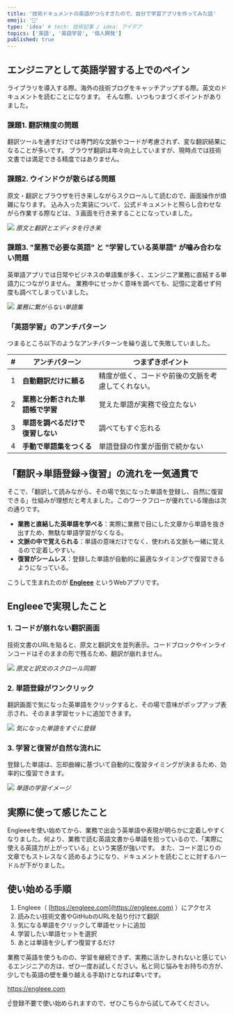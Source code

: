 ```yaml
---
title: '技術ドキュメントの英語がつらすぎたので、自分で学習アプリを作ってみた話'
emoji: '📖'
type: 'idea' # tech: 技術記事 / idea: アイデア
topics: ['英語', '英語学習', '個人開発']
published: true
---
```


## エンジニアとして英語学習する上でのペイン

ライブラリを導入する際。海外の技術ブログをキャッチアップする際。英文のドキュメントを読むことになります。
そんな際、いつもつまづくポイントがありました。

### 課題1. 翻訳精度の問題

翻訳ツールを通すだけでは専門的な文脈やコードが考慮されず、変な翻訳結果になることが多いです。
ブラウザ翻訳は年々向上していますが、現時点では技術文書では満足できる精度ではありません。

### 課題2. ウインドウが散らばる問題

原文・翻訳とブラウザを行き来しながらスクロールして読むので、画面操作が煩雑になります。
込み入った実装について、公式ドキュメントと照らし合わせながら作業する際などは、３画面を行き来することになっていました。

![](/images/why-i-loanch-engleee__desktop-confused.gif)
*原文と翻訳とエディタを行き来*

### 課題3. "業務で必要な英語" と "学習している英単語" が噛み合わない問題

英単語アプリでは日常やビジネスの単語集が多く、エンジニア業務に直結する単語力につながりません。
業務中にせっかく意味を調べても、記憶に定着せず何度も調べてしまっていました。

![](/images/why-i-loanch-engleee__anki-web-screenshot.png)
*業務に繋がらない単語集*

### 「英語学習」のアンチパターン

つまるところ以下のようなアンチパターンを繰り返して失敗していました。

| #   | アンチパターン                   | つまずきポイント                                   |
| --- | -------------------------------- | -------------------------------------------------- |
| 1   | **自動翻訳だけに頼る**           | 精度が低く、コードや前後の文脈を考慮してくれない。 |
| 2   | **業務と分断された単語帳で学習** | 覚えた単語が実務で役立たない                       |
| 3   | **単語を調べるだけで復習しない** | 調べてもすぐ忘れる                                 |
| 4   | **手動で単語集をつくる** | 単語登録の作業が面倒で続かない                     |

## 「翻訳→単語登録→復習」の流れを一気通貫で

そこで、「翻訳して読みながら、その場で気になった単語を登録し、自然に復習できる」仕組みが理想だと考えました。このワークフローが優れている理由は次の通りです。

- **業務と直結した英単語を学べる**：実際に業務で目にした文章から単語を抜き出すため、無駄な単語学習がなくなる。
- **文脈の中で覚えられる**：単語の意味だけでなく、使われる文脈も一緒に覚えるので定着しやすい。
- **復習がシームレス**：登録した単語が自動的に最適なタイミングで復習できるようになっている。

こうして生まれたのが [**Engleee**](https://engleee.com) というWebアプリです。

## Engleeeで実現したこと

### 1. コードが崩れない翻訳画面

技術文書のURLを貼ると、原文と翻訳文を並列表示。コードブロックやインラインコードはそのままの形で残るため、翻訳が崩れません。

![](/images/why-i-loanch-engleee__engleee-scroll-demo.gif)
*原文と訳文のスクロール同期*

### 2. 単語登録がワンクリック

翻訳画面で気になった英単語をクリックすると、その場で意味がポップアップ表示され、そのまま学習セットに追加できます。

![](/images/why-i-loanch-engleee__click-to-word-save.gif)
*気になった単語をすぐに登録*

### 3. 学習と復習が自然な流れに

登録した単語は、忘却曲線に基づいて自動的に復習タイミングが決まるため、効率的に復習できます。

![](/images/why-i-loanch-engleee__word-learning-demo.gif)
*単語の学習イメージ*

## 実際に使って感じたこと

Engleeeを使い始めてから、業務で出会う英単語や表現が明らかに定着しやすくなりました。何より、業務で読む英語文書から単語を拾っているので、「実際に使える英語力が上がっている」という実感が強いです。
また、コード混じりの文章でもストレスなく読めるようになり、ドキュメントを読むことに対するハードルが下がりました。

## 使い始める手順

1. Engleee（ [https://engleee.com](https://engleee.com) ）にアクセス
2. 読みたい技術文書やGitHubのURLを貼り付けて翻訳
3. 気になる単語をクリックして単語セットに追加
4. 学習したい単語セットを選択
5. あとは単語を少しずつ復習するだけ

業務で英語を使うものの、学習を継続できず、実務に活かしきれないと感じているエンジニアの方は、ぜひ一度お試しください。私と同じ悩みをお持ちの方が、少しでも英語の壁を乗り越える手助けとなれば幸いです。

https://engleee.com

☝️登録不要で使い始められますので、ぜひこちらから試してみてください。
